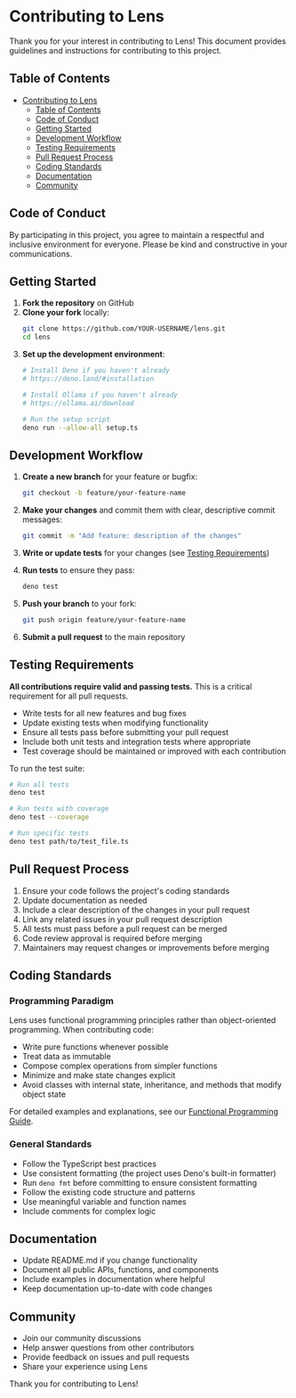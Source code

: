 # Contributing to Lens

Thank you for your interest in contributing to Lens! This document provides guidelines and instructions for contributing to this project.

## Table of Contents

- [Contributing to Lens](#contributing-to-lens)
  - [Table of Contents](#table-of-contents)
  - [Code of Conduct](#code-of-conduct)
  - [Getting Started](#getting-started)
  - [Development Workflow](#development-workflow)
  - [Testing Requirements](#testing-requirements)
  - [Pull Request Process](#pull-request-process)
  - [Coding Standards](#coding-standards)
  - [Documentation](#documentation)
  - [Community](#community)

## Code of Conduct

By participating in this project, you agree to maintain a respectful and inclusive environment for everyone. Please be kind and constructive in your communications.

## Getting Started

1. **Fork the repository** on GitHub
2. **Clone your fork** locally:
   ```bash
   git clone https://github.com/YOUR-USERNAME/lens.git
   cd lens
   ```
3. **Set up the development environment**:
   ```bash
   # Install Deno if you haven't already
   # https://deno.land/#installation

   # Install Ollama if you haven't already
   # https://ollama.ai/download

   # Run the setup script
   deno run --allow-all setup.ts
   ```

## Development Workflow

1. **Create a new branch** for your feature or bugfix:
   ```bash
   git checkout -b feature/your-feature-name
   ```

2. **Make your changes** and commit them with clear, descriptive commit messages:
   ```bash
   git commit -m "Add feature: description of the changes"
   ```

3. **Write or update tests** for your changes (see [Testing Requirements](#testing-requirements))

4. **Run tests** to ensure they pass:
   ```bash
   deno test
   ```

5. **Push your branch** to your fork:
   ```bash
   git push origin feature/your-feature-name
   ```

6. **Submit a pull request** to the main repository

## Testing Requirements

**All contributions require valid and passing tests.** This is a critical requirement for all pull requests.

- Write tests for all new features and bug fixes
- Update existing tests when modifying functionality
- Ensure all tests pass before submitting your pull request
- Include both unit tests and integration tests where appropriate
- Test coverage should be maintained or improved with each contribution

To run the test suite:

```bash
# Run all tests
deno test

# Run tests with coverage
deno test --coverage

# Run specific tests
deno test path/to/test_file.ts
```

## Pull Request Process

1. Ensure your code follows the project's coding standards
2. Update documentation as needed
3. Include a clear description of the changes in your pull request
4. Link any related issues in your pull request description
5. All tests must pass before a pull request can be merged
6. Code review approval is required before merging
7. Maintainers may request changes or improvements before merging

## Coding Standards

### Programming Paradigm

Lens uses functional programming principles rather than object-oriented programming. When contributing code:

- Write pure functions whenever possible
- Treat data as immutable
- Compose complex operations from simpler functions
- Minimize and make state changes explicit
- Avoid classes with internal state, inheritance, and methods that modify object state

For detailed examples and explanations, see our [Functional Programming Guide](./docs/devlog/DEV-002-functional-programming.md).

### General Standards

- Follow the TypeScript best practices
- Use consistent formatting (the project uses Deno's built-in formatter)
- Run `deno fmt` before committing to ensure consistent formatting
- Follow the existing code structure and patterns
- Use meaningful variable and function names
- Include comments for complex logic

## Documentation

- Update README.md if you change functionality
- Document all public APIs, functions, and components
- Include examples in documentation where helpful
- Keep documentation up-to-date with code changes

## Community

- Join our community discussions
- Help answer questions from other contributors
- Provide feedback on issues and pull requests
- Share your experience using Lens

Thank you for contributing to Lens!
